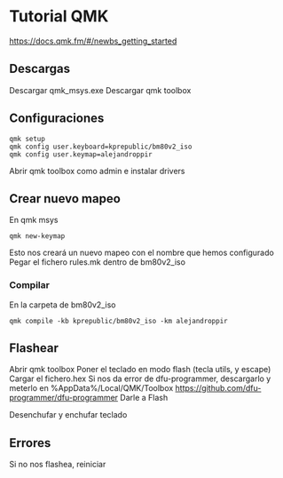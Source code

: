 # Tutorial QMK

https://docs.qmk.fm/#/newbs_getting_started

## Descargas

Descargar qmk_msys.exe
Descargar qmk toolbox

## Configuraciones

```shell
qmk setup
qmk config user.keyboard=kprepublic/bm80v2_iso
qmk config user.keymap=alejandroppir
```

Abrir qmk toolbox como admin e instalar drivers

## Crear nuevo mapeo

En qmk msys

```shell
qmk new-keymap
```

Esto nos creará un nuevo mapeo con el nombre que hemos configurado
Pegar el fichero rules.mk dentro de bm80v2_iso

### Compilar

En la carpeta de bm80v2_iso

```shell
qmk compile -kb kprepublic/bm80v2_iso -km alejandroppir
```

## Flashear

Abrir qmk toolbox
Poner el teclado en modo flash (tecla utils, y escape)
Cargar el fichero.hex
Si nos da error de dfu-programmer, descargarlo y meterlo en %AppData%/Local/QMK/Toolbox https://github.com/dfu-programmer/dfu-programmer
Darle a Flash

Desenchufar y enchufar teclado

## Errores

Si no nos flashea, reiniciar
